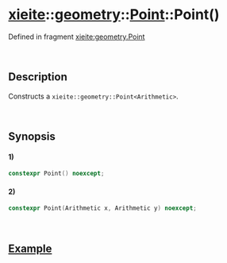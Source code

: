 # [xieite](../../../../../../xieite.md)\:\:[geometry](../../../../../../geometry.md)\:\:[Point<Arithmetic>](../../../../point.md)\:\:Point\(\)
Defined in fragment [xieite:geometry.Point](../../../../../../../src/geometry/point.cpp)

&nbsp;

## Description
Constructs a `xieite::geometry::Point<Arithmetic>`.

&nbsp;

## Synopsis
#### 1)
```cpp
constexpr Point() noexcept;
```
#### 2)
```cpp
constexpr Point(Arithmetic x, Arithmetic y) noexcept;
```

&nbsp;

## [Example](../../../../line.md#Example)
